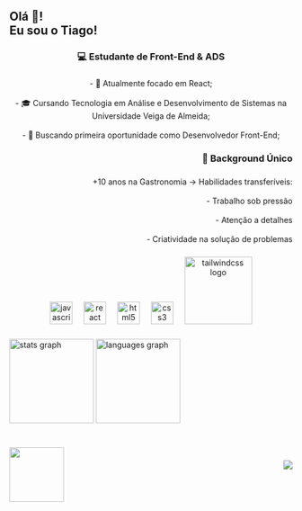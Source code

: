<h2 align="left">Olá 👋!<br>Eu sou o Tiago!</h2>

###

<h3 align="center">💻 Estudante de Front-End & ADS</h3>

###

<p align="center">- 🌱 Atualmente focado em React;<br><br>- 🎓 Cursando Tecnologia em Análise e Desenvolvimento de Sistemas na Universidade Veiga de Almeida;<br><br>- 🎯 Buscando primeira oportunidade como Desenvolvedor Front-End;</p>

###

<h3 align="right">🍳 Background Único</h3>

###

<p align="right">+10 anos na Gastronomia → Habilidades transferíveis:<br><br>- Trabalho sob pressão<br><br>- Atenção a detalhes<br><br>- Criatividade na solução de problemas</p>

###

<div align="center">
  <img src="https://cdn.jsdelivr.net/gh/devicons/devicon/icons/javascript/javascript-original.svg" height="40" alt="javascript logo"  />
  <img width="12" />
  <img src="https://cdn.jsdelivr.net/gh/devicons/devicon/icons/react/react-original.svg" height="40" alt="react logo"  />
  <img width="12" />
  <img src="https://cdn.jsdelivr.net/gh/devicons/devicon/icons/html5/html5-original.svg" height="40" alt="html5 logo"  />
  <img width="12" />
  <img src="https://cdn.jsdelivr.net/gh/devicons/devicon/icons/css3/css3-original.svg" height="40" alt="css3 logo"  />
  <img width="12" />
  <img src="https://cdn.jsdelivr.net/gh/devicons/devicon/icons/tailwindcss/tailwindcss-original-wordmark.svg" height="120" alt="tailwindcss logo"  />
</div>

###

<div align="left">
  <img src="https://github-readme-stats.vercel.app/api?username=TiagoLeopoldo&hide_title=false&hide_rank=false&show_icons=true&include_all_commits=true&count_private=true&disable_animations=false&theme=dracula&locale=pt-br&hide_border=false" height="150" alt="stats graph"  />
  <img src="https://github-readme-stats.vercel.app/api/top-langs?username=TiagoLeopoldo&locale=pt-br&hide_title=false&layout=compact&card_width=320&langs_count=5&theme=dracula&hide_border=false" height="150" alt="languages graph"  />
</div>

###

<br clear="both">

<img align="left" height="97" src="https://i.imgflip.com/8ufpld.gif"  />

###

<div align="right">
  <img src="https://profile-counter.glitch.me/TiagoLeopoldo/count.svg?"  />
</div>

###
